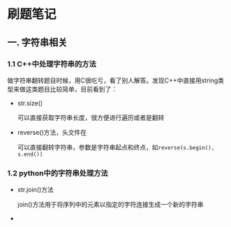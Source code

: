 # 刷题笔记

## 一. 字符串相关

### 1.1 C++中处理字符串的方法

​	做字符串翻转题目时候，用C很吃亏，看了别人解答。发现C++中直接用string类型来做这类题目比较简单，目前看到了：

- str.size()

  可以直接获取字符串长度，很方便进行遍历或者是翻转

- reverse()方法，头文件在<algorithm>

  可以直接翻转字符串，参数是字符串起点和终点，如` reverse(s.begin(), s.end()) `

### 1.2 python中的字符串处理方法

- str.join()方法

  join()方法用于将序列中的元素以指定的字符连接生成一个新的字符串

- 